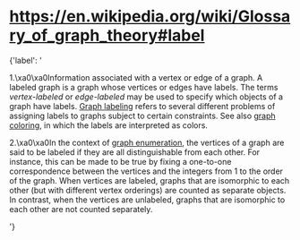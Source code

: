 # https://en.wikipedia.org/wiki/Glossary_of_graph_theory#label

{'label': '

1.\\xa0\\xa0Information associated with a vertex or edge of a graph. A
labeled graph is a graph whose vertices or edges have labels. The terms
*vertex-labeled* or *edge-labeled* may be used to specify which objects
of a graph have labels. [Graph
labeling](/wiki/Graph_labeling "Graph labeling") refers to several
different problems of assigning labels to graphs subject to certain
constraints. See also [graph
coloring](/wiki/Graph_coloring "Graph coloring"), in which the labels
are interpreted as colors.

2.\\xa0\\xa0In the context of [graph
enumeration](/wiki/Graph_enumeration "Graph enumeration"), the vertices
of a graph are said to be labeled if they are all distinguishable from
each other. For instance, this can be made to be true by fixing a
one-to-one correspondence between the vertices and the integers from 1
to the order of the graph. When vertices are labeled, graphs that are
isomorphic to each other (but with different vertex orderings) are
counted as separate objects. In contrast, when the vertices are
unlabeled, graphs that are isomorphic to each other are not counted
separately.

'}
